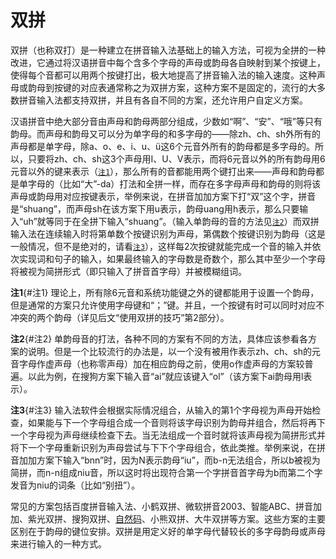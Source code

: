 # 双拼

双拼（也称双打）是一种建立在拼音输入法基础上的输入方法，可视为全拼的一种改进，它通过将汉语拼音中每个含多个字母的声母或韵母各自映射到某个按键上，使得每个音都可以用两个按键打出，极大地提高了拼音输入法的输入速度。这种声母或韵母到按键的对应表通常称之为双拼方案，这种方案不是固定的，流行的大多数拼音输入法都支持双拼，并且有各自不同的方案，还允许用户自定义方案。

汉语拼音中绝大部分音由声母和韵母两部分组成，少数如“啊”、“安”、“哦”等只有韵母。而声母和韵母又可以分为单字母的和多字母的——除zh、ch、sh外所有的声母都是单字母，除a、o、e、i、u、ü这6个元音外所有的韵母都是多字母的。所以，只要将zh、ch、sh这3个声母用I、U、V表示，而将6元音以外的所有韵母用6元音以外的键来表示（[`注1`](#注1)），那么所有的音都能用两个键打出来——声母和韵母都是单字母的（比如“大”-da）打法和全拼一样，而存在多字母声母和韵母的则将该声母或韵母用对应按键表示，举例来说，在拼音加加方案下打“双”这个字，拼音是“shuang”，而声母sh在该方案下用u表示，韵母uang用h表示，那么只要输入“uh”就等同于在全拼下输入“shuang”。（输入单韵母的音的方法见[`注2`](#注2)）而双拼输入法在连续输入时将第单数个按键识别为声母，第偶数个按键识别为韵母（这是一般情况，但不是绝对的，请看[`注3`](#注3)），这样每2次按键就能完成一个音的输入并依次实现词和句子的输入，如果最终输入的字母数是奇数个，那么其中至少一个字母将被视为简拼形式（即只输入了拼音首字母）并被模糊组词。

**注1**{#注1}
理论上，所有除6元音和系统功能键之外的键都能用于设置一个韵母，但是通常的方案只允许使用字母键和“；”键。并且，一个按键有时可以同时对应不冲突的两个韵母（详见后文“使用双拼的技巧”第2部分）。

**注2**{#注2}
单韵母音的打法，各种不同的方案有不同的方法，具体应该参看各方案的说明。但是一个比较流行的办法是，以一个没有被用作表示zh、ch、sh的元音字母作虚声母（也称零声母）加在相应韵母之前，使用o作虚声母的方案较普遍。以此为例，在搜狗方案下输入音“ai”就应该键入“ol”（该方案下ai韵母用l表示）。

**注3**{#注3}
输入法软件会根据实际情况组合，从输入的第1个字母视为声母开始检查，如果能与下一个字母组合成一个音则将该字母识别为韵母并组合，然后将再下一个字母视为声母继续检查下去。当无法组成一个音时就将该声母视为简拼形式并将下一个字母重新识别为声母尝试与下下个字母组合，依此类推。举例来说，在拼音加加方案下输入“bnn”时，因为N表示韵母“iu”，而b-n无法组合，所以b被视为简拼，而n-n组成niu音，所以这时将出现符合第一个字拼音首字母为b而第二个字发音为niu的词条（比如“别扭”）。

常见的方案包括百度拼音输入法、小鹤双拼、微软拼音2003、智能ABC、拼音加加、紫光双拼、搜狗双拼、[自然码](ziran/#自然码)、小熊双拼、大牛双拼等方案。这些方案的主要区别在于韵母的键位安排。双拼是用定义好的单字母代替较长的多字母韵母或声母来进行输入的一种方式。